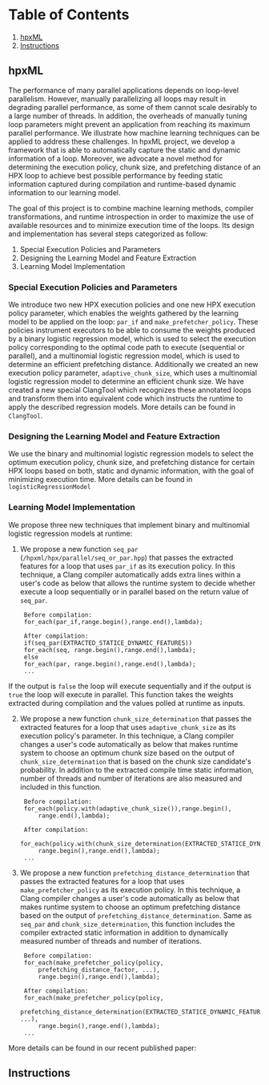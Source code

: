 
# Table of Contents
1. [hpxML](README.md#hpxML)
2. [Instructions](README.md#instructions)


## hpxML
The performance of many parallel applications depends on loop-level parallelism. However, manually parallelizing all loops may result in degrading parallel performance, as some of them cannot scale desirably to a large number of threads. In addition, the overheads of manually tuning loop parameters might prevent an application from reaching its maximum parallel performance. We illustrate how machine learning techniques can be applied to address these challenges. In hpxML project, we develop a framework that is able to automatically capture the static and dynamic information of a loop. Moreover, we advocate a novel method for determining the execution policy, chunk size, and prefetching distance of an HPX loop to achieve best possible performance by feeding static information captured during compilation and runtime-based dynamic information to our learning model.

The goal of this project is to combine machine learning methods, compiler transformations, and runtime introspection in order to maximize the use of available resources and to minimize execution time of the loops. Its design and implementation has several steps categorized as follow: 

1. Special Execution Policies and Parameters
2. Designing the Learning Model and Feature Extraction
3. Learning Model Implementation

### Special Execution Policies and Parameters

We introduce two new HPX execution policies and one new HPX execution policy parameter, which enables the weights gathered by the learning model to be applied on the loop: `par_if` and `make_prefetcher_policy`. These policies instrument executors to be able to consume the weights produced by a binary logistic regression model, which is used to select the execution policy corresponding to the optimal code path to execute (sequential or parallel), and a multinomial logistic regression model, which is used to determine an efficient prefetching distance. Additionally we created an new execution policy parameter, `adaptive_chunk_size`, which uses a multinomial logistic regression model to determine an efficient chunk size. We have created a new special ClangTool which recognizes these annotated loops and transform them into equivalent code which instructs the runtime to apply the described regression models. More details can be found in `ClangTool`.

### Designing the Learning Model and Feature Extraction

We use the binary and multinomial logistic regression models to select the optimum execution policy, chunk size, and prefetching distance for certain HPX loops based on both, static and dynamic information, with the goal of minimizing execution time. More details can be found in ` 	logisticRegressionModel`

### Learning Model Implementation

We propose three new techniques that implement binary and multinomial logistic regression models at runtime:

1. We propose a new function `seq_par` (`/hpxml/hpx/parallel/seq_or_par.hpp`) that passes the extracted features for a loop that uses `par_if` as its execution policy. In this technique, a Clang compiler automatically adds extra lines within a user's code as below that allows the runtime system to decide whether execute a loop sequentially or in parallel based on the return value of `seq_par`. 
	
		Before compilation:
		for_each(par_if,range.begin(),range.end(),lambda);

		After compilation:
		if(seq_par(EXTRACTED_STATICE_DYNAMIC_FEATURES))
		for_each(seq, range.begin(),range.end(),lambda);  
		else
		for_each(par, range.begin(),range.end(),lambda);
		...

If the output is `false` the loop will execute sequentially and if the output is `true` the loop will execute in parallel. This function takes the weights extracted during compilation and the values polled at runtime as inputs. 

2. We propose a new function `chunk_size_determination` that passes the extracted features for a loop that uses `adaptive_chunk_size` as its execution policy's parameter. In this technique, a Clang compiler changes a user's code automatically as below that makes runtime system to choose an optimum chunk size based on the output of `chunk_size_determination` that is based on the chunk size candidate's probability. In addition to the extracted compile time static information, number of threads and number of iterations are also measured and included in this function. 

		Before compilation:
		for_each(policy.with(adaptive_chunk_size()),range.begin(),
			range.end(),lambda); 

		After compilation:
		for_each(policy.with(chunk_size_determination(EXTRACTED_STATICE_DYNAMIC_FEATURES))), 
			range.begin(),range.end(),lambda);
		...

3. We propose a new function `prefetching_distance_determination` that passes the extracted features for a loop that uses `make_prefetcher_policy` as its execution policy. In this technique, a Clang compiler changes a user's code automatically as below that makes runtime system to choose an optimum prefetching distance based on the output of `prefetching_distance_determination`. Same as `seq_par` and `chunk_size_determination`, this function includes the compiler extracted static information in addition to dynamically measured number of threads and number of iterations.	

		Before compilation:
		for_each(make_prefetcher_policy(policy, 
			prefetching_distance_factor, ...), 
			range.begin(),range.end(),lambda); 	

		After compilation:
		for_each(make_prefetcher_policy(policy, 
			prefetching_distance_determination(EXTRACTED_STATICE_DYNAMIC_FEATURES), ...), 
			range.begin(),range.end(),lambda); 
		...

More details can be found in our recent published paper:



## Instructions